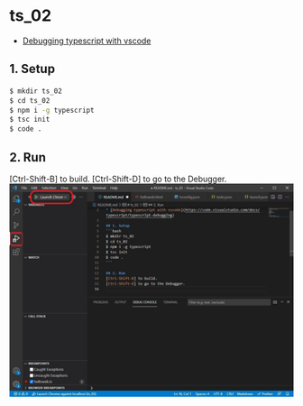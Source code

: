 # ts_02
* [Debugging typescript with vscode](https://code.visualstudio.com/docs/typescript/typescript-debugging)

## 1. Setup
```bash
$ mkdir ts_02
$ cd ts_02
$ npm i -g typescript
$ tsc init
$ code .
```

## 2. Run
[Ctrl-Shift-B] to build.
[Ctrl-Shift-D] to go to the Debugger.
![VSCode Debugger](docs/img/VSCode%20Debugger.jpg)